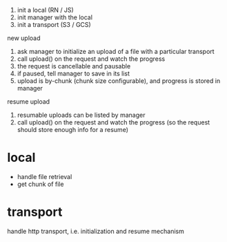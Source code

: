 1. init a local (RN / JS)
3. init manager with the local
3. init a transport (S3 / GCS)

new upload
1. ask manager to initialize an upload of a file with a particular transport
2. call upload() on the request and watch the progress
3. the request is cancellable and pausable
4. if paused, tell manager to save in its list
5. upload is by-chunk (chunk size configurable), and progress is stored in manager

resume upload
1. resumable uploads can be listed by manager
2. call upload() on the request and watch the progress (so the request should store enough info for a resume)





# local
- handle file retrieval
- get chunk of file

# transport
handle http transport, i.e. initialization and resume mechanism 